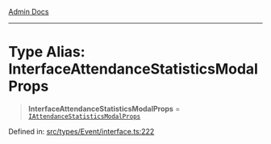 [Admin Docs](/)

***

# Type Alias: InterfaceAttendanceStatisticsModalProps

> **InterfaceAttendanceStatisticsModalProps** = [`IAttendanceStatisticsModalProps`](../interfaces/IAttendanceStatisticsModalProps.md)

Defined in: [src/types/Event/interface.ts:222](https://github.com/PalisadoesFoundation/talawa-admin/blob/main/src/types/Event/interface.ts#L222)
